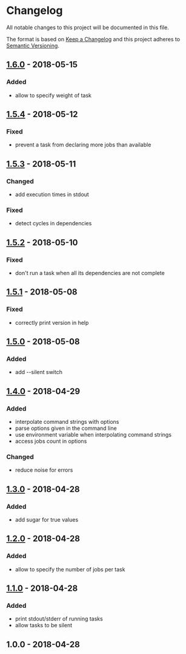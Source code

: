 # Changelog
All notable changes to this project will be documented in this file.

The format is based on [Keep a Changelog](http://keepachangelog.com/en/1.0.0/)
and this project adheres to [Semantic Versioning](http://semver.org/spec/v2.0.0.html).

<!--
## [Unreleased] - Date
[Unreleased]: https://github.com/serianox/bishop/compare/v1.5.2...unreleased
### Added
### Changed
### Fixed
-->

## [1.6.0] - 2018-05-15
[1.6.0]: https://github.com/serianox/bishop/compare/v1.6.0...v1.5.4
### Added
- allow to specify weight of task

## [1.5.4] - 2018-05-12
[1.5.4]: https://github.com/serianox/bishop/compare/v1.5.4...v1.5.3
### Fixed
- prevent a task from declaring more jobs than available

## [1.5.3] - 2018-05-11
[1.5.3]: https://github.com/serianox/bishop/compare/v1.5.3...v1.5.2
### Changed
- add execution times in stdout
### Fixed
- detect cycles in dependencies

## [1.5.2] - 2018-05-10
[1.5.2]: https://github.com/serianox/bishop/compare/v1.5.1...v1.5.2
### Fixed
- don't run a task when all its dependencies are not complete

## [1.5.1] - 2018-05-08
[1.5.1]: https://github.com/serianox/bishop/compare/v1.5.0...v1.5.1
### Fixed
- correctly print version in help

## [1.5.0] - 2018-05-08
[1.5.0]: https://github.com/serianox/bishop/compare/v1.4.0...v1.5.0
### Added
- add --silent switch

## [1.4.0] - 2018-04-29
[1.4.0]: https://github.com/serianox/bishop/compare/v1.3.0...v1.4.0
### Added
- interpolate command strings with options
- parse options given in the command line
- use environment variable when interpolating command strings
- access jobs count in options
### Changed
- reduce noise for errors

## [1.3.0] - 2018-04-28
[1.3.0]: https://github.com/serianox/bishop/compare/v1.2.0...v1.3.0
### Added
- add sugar for true values

## [1.2.0] - 2018-04-28
[1.2.0]: https://github.com/serianox/bishop/compare/v1.1.0...v1.2.0
### Added
- allow to specify the number of jobs per task

## [1.1.0] - 2018-04-28
[1.1.0]: https://github.com/serianox/bishop/compare/v1.0.0...v1.1.0
### Added
- print stdout/stderr of running tasks
- allow tasks to be silent

## 1.0.0 - 2018-04-28
